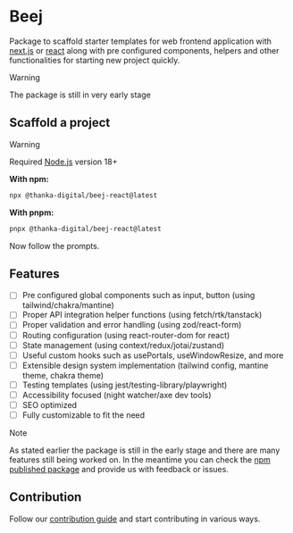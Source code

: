 # Beej

Package to scaffold starter templates for web frontend application with [next.js](https://nextjs.org/) or [react](https://react.dev/) along with pre configured components, helpers and other functionalities for starting new project quickly.

> [!Warning]
>
> The package is still in very early stage

## Scaffold a project

> [!Warning]
>
> Required [Node.js](https://nodejs.org/en/) version 18+

**With npm:**

```bash
npx @thanka-digital/beej-react@latest
```

**With pnpm:**

```bash
pnpx @thanka-digital/beej-react@latest
```

Now follow the prompts.

## Features

- [ ] Pre configured global components such as input, button (using tailwind/chakra/mantine)
- [ ] Proper API integration helper functions (using fetch/rtk/tanstack)
- [ ] Proper validation and error handling (using zod/react-form)
- [ ] Routing configuration (using react-router-dom for react)
- [ ] State management (using context/redux/jotai/zustand)
- [ ] Useful custom hooks such as usePortals, useWindowResize, and more
- [ ] Extensible design system implementation (tailwind config, mantine theme, chakra theme)
- [ ] Testing templates (using jest/testing-library/playwright)
- [ ] Accessibility focused (night watcher/axe dev tools)
- [ ] SEO optimized
- [ ] Fully customizable to fit the need

> [!Note]
>
> As stated earlier the package is still in the early stage and there are many features still being worked on. In the meantime you can check the [npm published package](https://www.npmjs.com/package/@thanka-digital/beej) and provide us with feedback or issues.

## Contribution

Follow our [contribution guide](CONTRIBUTION.md) and start contributing in various ways.
